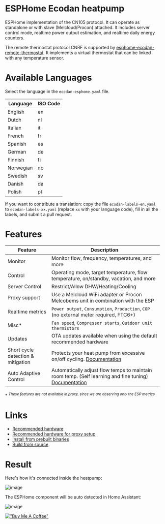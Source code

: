 # ESPHome Ecodan heatpump
ESPHome implementation of the CN105 protocol. It can operate as standalone or with slave (Melcloud/Procon) attached. It includes server control mode, realtime power output estimation, and realtime daily energy counters.

The remote thermostat protocol CNRF is supported by [esphome-ecodan-remote-thermostat](https://github.com/gekkekoe/esphome-ecodan-remote-thermostat). It implements a virtual thermostat that can be linked with any temperature sensor.

# Available Languages
Select the language in the `ecodan-esphome.yaml` file.  

| Language | ISO Code |
|----------|----------|
| English | en |
| Dutch | nl |
| Italian | it |
| French | fr |
| Spanish | es |
| German | de |
| Finnish | fi |
| Norwegian | no |
| Swedish | sv |
| Danish | da |
| Polish | pl |

If you want to contribute a translation: copy the file `ecodan-labels-en.yaml` to `ecodan-labels-xx.yaml` (replace `xx` with your language code), fill in all the labels, and submit a pull request.

# Features

| Feature  | Description  |
|----------|--------------|
| Monitor | Monitor flow, frequency, temperatures, and more |
| Control | Operating mode, target temperature, flow temperature, on/standby, vacation, and more |
| Server Control | Restrict/Allow DHW/Heating/Cooling |
| Proxy support | Use a Melcloud WiFi adapter or Procon Melcobems unit in combination with the ESP |
| Realtime metrics | `Power output`, `Consumption`, `Production`, `COP` (no external meter required, FTC6+) |
| Misc* | `Fan speed`, `Compressor starts`, `Outdoor unit thermistors` |
| Updates | OTA updates available when using the default recommended hardware |
| Short cycle detection & mitigation | Protects your heat pump from excessive on/off cycling. [Documentation](https://github.com/gekkekoe/esphome-ecodan-hp/blob/main/docs/short-cycle-mitigation.md) |
| Auto Adaptive Control | Automatically adjust flow temps to maintain room temp. (Self learning and fine tuning) [Documentation](https://github.com/gekkekoe/esphome-ecodan-hp/blob/main/docs/auto-adaptive.md) |


\* <sup><i>These features are not available in proxy, since we are observing only the ESP metrics</i></sup>

# Links
* [Recommended hardware](https://github.com/gekkekoe/esphome-ecodan-hp/blob/main/docs/hardware.md)
* [Recommended hardware for proxy setup](https://github.com/gekkekoe/esphome-ecodan-hp/blob/main/docs/proxy.md)
* [Install from prebuilt binaries](https://github.com/gekkekoe/esphome-ecodan-hp/blob/main/docs/install-from-bin.md)
* [Build from source](https://github.com/gekkekoe/esphome-ecodan-hp/blob/main/docs/build-from-source.md)

# Result
Here's how it's connected inside the heatpump:

![image](https://github.com/gekkekoe/esphome-ecodan-hp/blob/main/img/m5stack_installed.jpg?raw=true)

The ESPHome component will be auto detected in Home Assistant:

![image](https://github.com/gekkekoe/esphome-ecodan-hp/blob/main/img/ha-integration.png?raw=true)

[!["Buy Me A Coffee"](https://www.buymeacoffee.com/assets/img/custom_images/orange_img.png)](https://www.buymeacoffee.com/gekkekoe)
